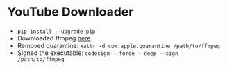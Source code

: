 # YouTube Downloader

- `pip install --upgrade pip` 
- Downloaded ffmpeg [here](https://evermeet.cx/ffmpeg/)
- Removed quarantine: `xattr -d com.apple.quarantine /path/to/ffmpeg`
- Signed the executable: `codesign --force --deep --sign - /path/to/ffmpeg`